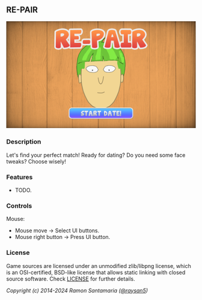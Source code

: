 ## RE-PAIR

![RE-PAIR](screenshots/screenshot000.png "RE-PAIR")

### Description

Let's find your perfect match! Ready for dating? Do you need some face tweaks? Choose wisely!

### Features

 - TODO.

### Controls

Mouse:
 - Mouse move -> Select UI buttons.
 - Mouse right button -> Press UI button.


### License

Game sources are licensed under an unmodified zlib/libpng license, which is an OSI-certified, BSD-like license that allows static linking with closed source software. Check [LICENSE](LICENSE) for further details.

*Copyright (c) 2014-2024 Ramon Santamaria ([@raysan5](https://twitter.com/raysan5))*